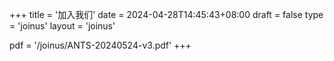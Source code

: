 +++
title = '加入我们'
date = 2024-04-28T14:45:43+08:00
draft = false
type = 'joinus'
layout = 'joinus'

pdf = '/joinus/ANTS-20240524-v3.pdf'
+++

